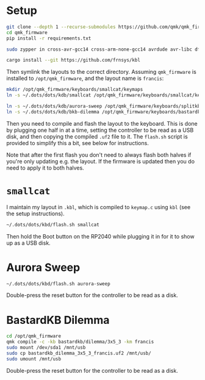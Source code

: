 # Setup

```bash
git clone --depth 1 --recurse-submodules https://github.com/qmk/qmk_firmware.git
cd qmk_firmware
pip install -r requirements.txt

sudo zypper in cross-avr-gcc14 cross-arm-none-gcc14 avrdude avr-libc dfu-programmer dfu-util

cargo install --git https://github.com/frnsys/kbl
```

Then symlink the layouts to the correct directory. Assuming `qmk_firmware` is installed to `/opt/qmk_firmware`, and the layout name is `francis`:

```bash
mkdir /opt/qmk_firmware/keyboards/smallcat/keymaps
ln -s ~/.dots/dots/kdb/smallcat /opt/qmk_firmware/keyboards/smallcat/keymaps/francis

ln -s ~/.dots/dots/kdb/aurora-sweep /opt/qmk_firmware/keyboards/splitkb/aurora/sweep/keymaps/francis
ln -s ~/.dots/dots/kdb/bkb-dilemma /opt/qmk_firmware/keyboards/bastardkb/dilemma/3x5_3/keymaps/francis
```

Then you need to compile and flash the layout to the keyboard. This is done by plugging one half in at a time, setting the controller to be read as a USB disk, and then copying the compiled `.uf2` file to it. The `flash.sh` script is provided to simplify this a bit, see below for instructions.

Note that after the first flash you don't need to always flash both halves if you're only updating e.g. the layout. If the firmware is updated then you do need to apply it to both halves.

# `smallcat`

I maintain my layout in `.kbl`, which is compiled to `keymap.c` using `kbl` (see the setup instructions).

```bash
~/.dots/dots/kbd/flash.sh smallcat
```

Then hold the Boot button on the RP2040 while plugging it in for it to show up as a USB disk.

# Aurora Sweep

```bash
~/.dots/dots/kbd/flash.sh aurora-sweep
```

Double-press the reset button for the controller to be read as a disk.

# BastardKB Dilemma

```bash
cd /opt/qmk_firmware
qmk compile -c -kb bastardkb/dilemma/3x5_3 -km francis
sudo mount /dev/sda1 /mnt/usb
sudo cp bastardkb_dilemma_3x5_3_francis.uf2 /mnt/usb/
sudo umount /mnt/usb
```

Double-press the reset button for the controller to be read as a disk.
